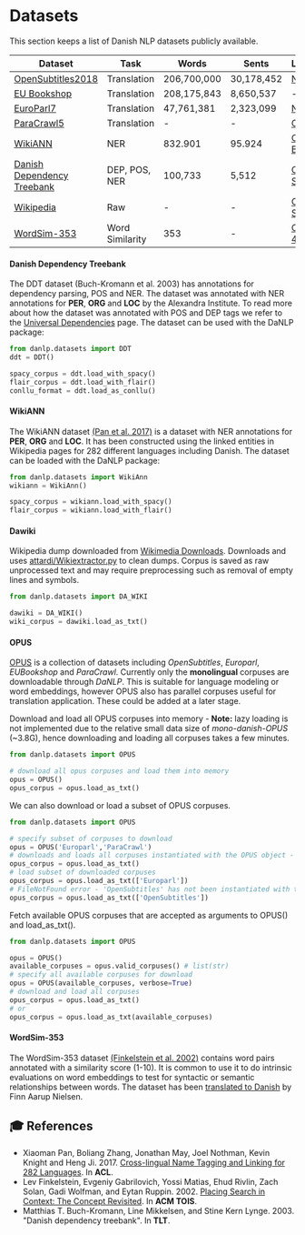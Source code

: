 Datasets
========
This section keeps a list of Danish NLP datasets publicly available.

| Dataset | Task | Words | Sents | License | DaNLP |
|---------|------|-------|-------|---------|-----------------|
| [OpenSubtitles2018](<http://opus.nlpl.eu/OpenSubtitles2018.php>) | Translation | 206,700,000 | 30,178,452 |[None](http://opus.nlpl.eu/OpenSubtitles2018.php) | ❌ |
| [EU Bookshop](http://opus.nlpl.eu/EUbookshop-v2.php) | Translation | 208,175,843 | 8,650,537 | - | ❌ |
| [EuroParl7](http://opus.nlpl.eu/Europarl.php) | Translation | 47,761,381 | 2,323,099	 | [None](http://www.statmt.org/europarl/) | ❌ |
| [ParaCrawl5](https://paracrawl.eu/) | Translation | - | - | [CC0](https://paracrawl.eu/releases.html) | ❌ |
| [WikiANN](https://github.com/alexandrainst/danlp/blob/add-ner/docs/datasets.md#wikiann)| NER | 832.901 | 95.924 |[ODC-BY 1.0](http://nlp.cs.rpi.edu/wikiann/)| ✔️ |
| [Danish Dependency Treebank](https://github.com/alexandrainst/danlp/blob/add-ner/docs/datasets.md#danish-dependency-treebank) | DEP, POS, NER |  100,733 |  5,512 | [CC BY-SA 4.0](https://github.com/UniversalDependencies/UD_Danish-DDT/blob/master/README.md) | ✔️ |
| [Wikipedia](https://dumps.wikimedia.org/dawiki/latest/) | Raw | - | - | [CC BY-SA 3.0](https://dumps.wikimedia.org/legal.html) | ❌ |
| [WordSim-353](https://github.com/alexandrainst/danlp/blob/add-ner/docs/datasets.md#wordsim-353) | Word Similarity  | 353 | - | [CC BY 4.0](https://github.com/fnielsen/dasem/blob/master/dasem/data/wordsim353-da/LICENSE)| ❌ |

#### Danish Dependency Treebank
The DDT dataset (Buch-Kromann et al. 2003) has annotations for dependency parsing, POS and NER.
The dataset was annotated with NER annotations for **PER**, **ORG** and **LOC** by the Alexandra Institute.
To read more about how the dataset was annotated with POS and DEP tags we refer to the
[Universal Dependencies](https://github.com/UniversalDependencies/UD_Danish-DDT/blob/master/README.md) page.
The dataset can be used with the DaNLP package:

```python
from danlp.datasets import DDT
ddt = DDT()

spacy_corpus = ddt.load_with_spacy()
flair_corpus = ddt.load_with_flair()
conllu_format = ddt.load_as_conllu()
```

#### WikiANN
The WikiANN dataset [(Pan et al. 2017)](https://aclweb.org/anthology/P17-1178) is a dataset with NER annotations
for **PER**, **ORG** and **LOC**. It has been constructed using the linked entities in Wikipedia pages for 282 different
languages including Danish. The dataset can be loaded with the DaNLP package:

```python
from danlp.datasets import WikiAnn
wikiann = WikiAnn()

spacy_corpus = wikiann.load_with_spacy()
flair_corpus = wikiann.load_with_flair()
```

#### Dawiki
Wikipedia dump downloaded from [Wikimedia Downloads](https://dumps.wikimedia.org/). Downloads and uses
[attardi/Wikiextractor.py](https://github.com/attardi/wikiextractor) to clean dumps. Corpus is saved as raw  
unprocessed text and may require preprocessing such as removal of empty lines and symbols.

```python
from danlp.datasets import DA_WIKI

dawiki = DA_WIKI()
wiki_corpus = dawiki.load_as_txt()
```

#### OPUS

[OPUS](http://opus.nlpl.eu/) is a collection of datasets including *OpenSubtitles*, *Europarl*,
*EUBookshop* and *ParaCrawl*. Currently only the **monolingual** corpuses are downloadable
through *DaNLP*. This is suitable for language modeling or word embeddings, however OPUS also has parallel corpuses useful for translation application. These could be added at a later stage.

Download and load all OPUS corpuses into memory - **Note:** lazy loading is not implemented due to the relative small data size of *mono-danish-OPUS* (~3.8G), hence downloading and loading all corpuses takes a few minutes.
```python
from danlp.datasets import OPUS

# download all opus corpuses and load them into memory
opus = OPUS()
opus_corpus = opus.load_as_txt()
```

We can also download or load a subset of OPUS corpuses.

```python
from danlp.datasets import OPUS

# specify subset of corpuses to download
opus = OPUS('Europarl','ParaCrawl')
# downloads and loads all corpuses instantiated with the OPUS object - here 'Europarl' and 'ParaCrawl'
opus_corpus = opus.load_as_txt()
# load subset of downloaded corpuses
opus_corpus = opus.load_as_txt(['Europarl'])
# FileNotFound error - 'OpenSubtitles' has not been instantiated with the OPUS object
opus_corpus = opus.load_as_txt(['OpenSubtitles'])
```

Fetch available OPUS corpuses that are accepted as arguments to OPUS() and load_as_txt().

```python
from danlp.datasets import OPUS

opus = OPUS()
available_corpuses = opus.valid_corpuses() # list(str)
# specify all available corpuses for download
opus = OPUS(available_corpuses, verbose=True)
# download and load all corpuses
opus_corpus = opus.load_as_txt()
# or
opus_corpus = opus.load_as_txt(available_corpuses)
```

#### WordSim-353
The WordSim-353 dataset [(Finkelstein et al. 2002)](http://www.cs.technion.ac.il/~gabr/papers/tois_context.pdf)
contains word pairs annotated with a similarity score (1-10). It is common to use it to do intrinsic evaluations
on word embeddings to test for syntactic or semantic relationships between words. The dataset has been
[translated to Danish](https://github.com/fnielsen/dasem/tree/master/dasem/data/wordsim353-da) by Finn Aarup Nielsen.

## 🎓 References
- Xiaoman Pan, Boliang Zhang, Jonathan May, Joel Nothman, Kevin Knight and Heng Ji. 2017. [Cross-lingual Name Tagging and Linking for 282 Languages](https://aclweb.org/anthology/P17-1178). In **ACL**.
- Lev Finkelstein, Evgeniy Gabrilovich, Yossi Matias, Ehud Rivlin, Zach Solan, Gadi Wolfman, and Eytan Ruppin. 2002. [Placing Search in Context: The Concept Revisited](http://www.cs.technion.ac.il/~gabr/papers/tois_context.pdf). In  **ACM TOIS**.
- Matthias T. Buch-Kromann, Line Mikkelsen, and Stine Kern Lynge. 2003. "Danish dependency treebank". In **TLT**.
